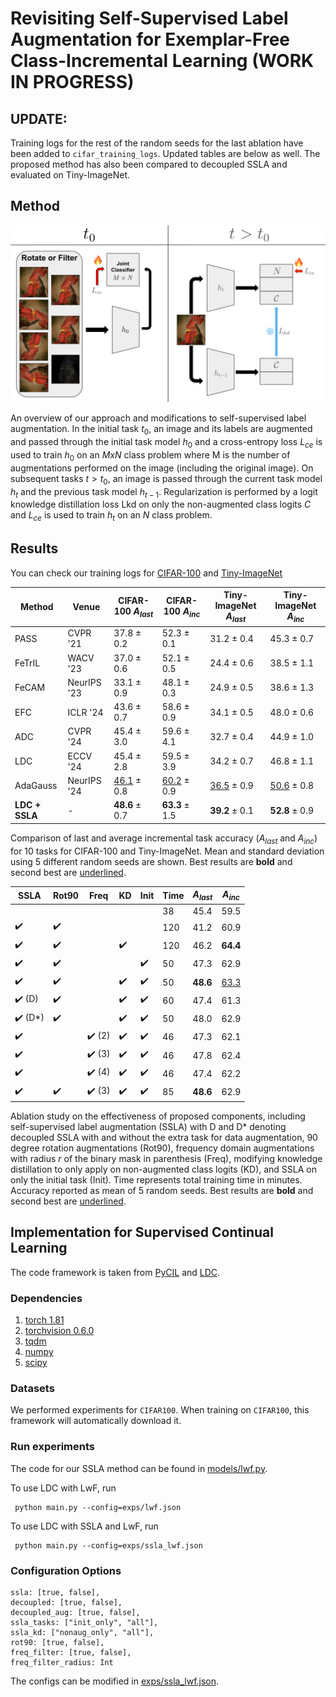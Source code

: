 # Revisiting Self-Supervised Label Augmentation for Exemplar-Free Class-Incremental Learning (WORK IN PROGRESS)

## UPDATE:

Training logs for the rest of the random seeds for the last ablation have been added to ```cifar_training_logs```. Updated tables are below as well. The proposed method has also been compared to decoupled SSLA and evaluated on Tiny-ImageNet.

## Method
<p align="center">
  <img src="pictures/visual_model.png" alt="Proposed SSLA Design" />
</p>

An overview of our approach and modifications to self-supervised label augmentation. In the initial task $t_0$, an image and its labels are augmented and passed through the initial task model $h_0$ and a cross-entropy loss $L_{ce}$ is used to train $h_0$ on an $M x N$ class problem where M is the number of augmentations performed on the image (including the original image). On subsequent tasks $t > t_0$, an image is passed through the current task model $h_t$ and the previous task model $h_{t−1}$. Regularization is performed by a logit knowledge distillation loss Lkd on only the non-augmented class logits $C$ and $L_{ce}$ is used to train $h_t$ on
an $N$ class problem.

## Results

You can check our training logs for [CIFAR-100](https://github.com/arimitsu06/revisit_ssla/blob/main/cifar_training_logs) and [Tiny-ImageNet](https://github.com/arimitsu06/revisit_ssla/blob/main/tinyimagenet_training_logs)



| Method                 | Venue      | CIFAR-100 $A_{last}$ | CIFAR-100 $A_{inc}$ | Tiny-ImageNet $A_{last}$ | Tiny-ImageNet $A_{inc}$ |
|------------------------|-----------|------------------------|------------------------|---------------------------|---------------------------|
| PASS              | CVPR '21  | 37.8 ± 0.2             | 52.3 ± 0.1             | 31.2 ± 0.4                | 45.3 ± 0.7                |
| FeTrIL            | WACV '23  | 37.0 ± 0.6             | 52.1 ± 0.5             | 24.4 ± 0.6                | 38.5 ± 1.1                |
| FeCAM             | NeurIPS '23 | 33.1 ± 0.9             | 48.1 ± 0.3             | 24.9 ± 0.5                | 38.6 ± 1.3                |
| EFC               | ICLR '24  | 43.6 ± 0.7             | 58.6 ± 0.9             | 34.1 ± 0.5                | 48.0 ± 0.6                |
| ADC               | CVPR '24  | 45.4 ± 3.0             | 59.6 ± 4.1             | 32.7 ± 0.4                | 44.9 ± 1.0                |
| LDC               | ECCV '24  | 45.4 ± 2.8             | 59.5 ± 3.9             | 34.2 ± 0.7                | 46.8 ± 1.1                |
| AdaGauss         | NeurIPS '24 | <u>46.1</u> ± 0.8           | <u>60.2</u> ± 0.9           | <u>36.5</u> ± 0.9              | <u>50.6</u> ± 0.8              |
| **LDC + SSLA**       | -         | **48.6** ± 0.7         | **63.3** ± 1.5         | **39.2** ± 0.1            | **52.8** ± 0.9            |

Comparison of last and average incremental task accuracy ($A_{last}$ and $A_{inc}$)  for 10 tasks for CIFAR-100 and Tiny-ImageNet. Mean and standard deviation using 5 different random seeds are shown. Best results are **bold** and second best are <u>underlined</u>.

| SSLA          | Rot90 | Freq         | KD  | Init | Time  | $A_{last}$ | $A_{inc}$ |
|--------------|------|-------------|----|------|------|-----------|-----------|
|              |      |             |    |      | 38   | 45.4      | 59.5      |
| ✔️           | ✔️    |             |    |      | 120  | 41.2      | 60.9      |
| ✔️           | ✔️    |             | ✔️  |      | 120  | 46.2      | **64.4**  |
| ✔️           | ✔️    |             |    | ✔️    | 50   | 47.3      | 62.9      |
| ✔️           | ✔️    |             | ✔️  | ✔️    | 50   | **48.6**  | <u>63.3</u>    |
| ✔️ (D)       | ✔️    |             | ✔️  | ✔️    | 60   | 47.4      | 61.3      |
| ✔️ (D*)      | ✔️    |             | ✔️  | ✔️    | 50   | 48.0      | 62.9      |
| ✔️           |      | ✔️ (2)       | ✔️  | ✔️    | 46   | 47.3      | 62.1      |
| ✔️           |      | ✔️ (3)       | ✔️  | ✔️    | 46   | 47.8      | 62.4      |
| ✔️           |      | ✔️ (4)       | ✔️  | ✔️    | 46   | 47.4      | 62.2      |
| ✔️           | ✔️    | ✔️ (3)       | ✔️  | ✔️    | 85   | **48.6**  | 62.9      |

Ablation study on the effectiveness of proposed components, including self-supervised label augmentation (SSLA) with D and D* denoting decoupled SSLA with and without the extra task for data augmentation, 90 degree rotation augmentations (Rot90), frequency domain augmentations with radius $r$ of the binary mask in parenthesis (Freq), modifying knowledge distillation to only apply on non-augmented class logits (KD), and SSLA on only the initial task (Init). Time represents total training time in minutes. Accuracy reported as mean of 5 random seeds. Best results are **bold** and second best are <u>underlined</u>.

## Implementation for Supervised Continual Learning

The code framework is taken from [PyCIL](https://github.com/G-U-N/PyCIL) and [LDC](https://github.com/alviur/ldc).

### Dependencies
1. [torch 1.81](https://github.com/pytorch/pytorch)
2. [torchvision 0.6.0](https://github.com/pytorch/vision)
3. [tqdm](https://github.com/tqdm/tqdm)
4. [numpy](https://github.com/numpy/numpy)
5. [scipy](https://github.com/scipy/scipy)

### Datasets

We performed experiments for `CIFAR100`. When training on `CIFAR100`, this framework will automatically download it.

### Run experiments

The code for our SSLA method can be found in [models/lwf.py](https://github.com/arimitsu06/revisit_ssla/blob/main/models/lwf.py).

To use LDC with LwF, run

   ```
    python main.py --config=exps/lwf.json
   ```

To use LDC with SSLA and LwF, run

   ```
    python main.py --config=exps/ssla_lwf.json
   ```

### Configuration Options

```
ssla: [true, false],
decoupled: [true, false],
decoupled_aug: [true, false],
ssla_tasks: ["init_only", "all"],
ssla_kd: ["nonaug_only", "all"],
rot90: [true, false],
freq_filter: [true, false],
freq_filter_radius: Int
```

The configs can be modified in [exps/ssla_lwf.json](https://github.com/arimitsu06/revisit_ssla/blob/main/exps/ssla_lwf.json).
